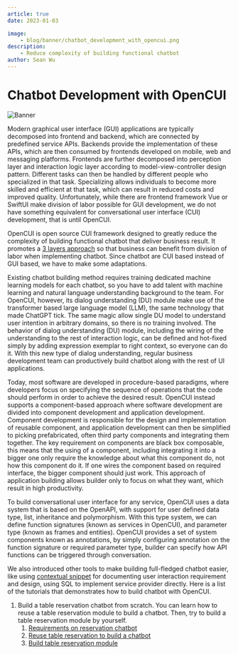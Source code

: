 ```yaml
---
article: true
date: 2023-01-03

image:
    - blog/banner/chatbot_development_with_opencui.png
description:
    - Reduce complexity of building functional chatbot
author: Sean Wu
---
```


# Chatbot Development with OpenCUI
![Banner](/images/blog/banner/chatbot_development_with_opencui.png)

Modern graphical user interface (GUI) applications are typically decomposed into frontend and backend, which are connected by predefined service APIs. Backends provide the implementation of these APIs, which are then consumed by frontends developed on mobile, web and messaging platforms. Frontends are further decomposed into perception layer and interaction logic layer according to model-view-controller design pattern. Different tasks can then be handled by different people who specialized in that task. Specializing allows individuals to become more skilled and efficient at that task, which can result in reduced costs and improved quality. Unfortunately, while there are frontend framework Vue or SwiftUI make division of labor possible for GUI development, we do not have something equivalent for conversational user interface (CUI) development, that is until OpenCUI.

OpenCUI is open source CUI framework designed to greatly reduce the complexity of building functional chatbot that deliver business result. It promotes a [3 layers approach](https://opencui.medium.com/4-layers-of-chatbot-658ccceea382) so that business can benefit from division of labor when implementing chatbot. Since chatbot are CUI based instead of GUI based, we have to make some adaptations. 

Existing chatbot building method requires training dedicated machine learning models for each chatbot, so you have to add talent with machine learning and natural language understanding background to the team. For OpenCUI, however, its dialog understanding (DU) module make use of the transformer based large language model (LLM), the same technology that made ChatGPT tick. The same magic allow single DU model to understand user intention in arbitrary domains, so there is no training involved. The behavior of dialog understanding (DU) module, including the wiring of the understanding to the rest of interaction logic, can be defined and hot-fixed simply by adding expression exemplar to right context, so everyone can do it. With this new type of dialog understanding, regular business development team can productively build chatbot along with the rest of UI applications. 

Today, most software are developed in procedure-based paradigms, where developers focus on specifying the sequence of operations that the code should perform in order to achieve the desired result. OpenCUI instead supports a component-based approach where software development are divided into component development and application development. Component development is responsible for the design and implementation of reusable component, and application development can then be simplified to picking prefabricated, often third party components and integrating them together. The key requirement on components are black box composable, this means that the using of a component, including integrating it into a bigger one only require the knowledge about what this component do, not how this component do it. If one wires the component based on required interface, the bigger component should just work. This approach of application building allows builder only to focus on what they want, which result in high productivity. 

To build conversational user interface for any service, OpenCUI uses a data system that is based on the OpenAPI, with support for user defined data type, list, inheritance and polymorphism. With this type system, we can define function signatures (known as services in OpenCUI), and parameter type (known as frames and entities). OpenCUI provides a set of system components known as annotations, by simply configuring annotation on the function signature or required parameter type, builder can specify how API functions can be triggered through conversation. 

We also introduced other tools to make building full-fledged chatbot easier, like using [contextual snippet](../essentials/document-requirement-for-cui.md#contextual-snippet) for documenting user interaction requirement and design, using SQL to implement service provider directly. Here is a list of the tutorials that demonstrates how to build chatbot with OpenCUI. 

1. Build a table reservation chatbot from scratch. You can learn how to reuse a table reservation module to build a chatbot. Then, try to build a table reservation module by yourself.
   1. [Requirements on reservation chatbot](reservation-cui-design.md)
   2. [Reuse table reservation to build a chatbot](reuse-reservation-module.md)
   3. [Build table reservation module](build-reservation-module.md) 